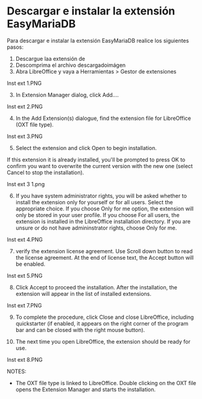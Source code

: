 # Descargar e instalar la extensión EasyMariaDB

Para descargar e instalar la extensión EasyMariaDB realice los siguientes pasos:

1. Descargue laa extensión de 
2. Descomprima el archivo descargadoimágen
4. Abra LibreOffice y vaya a Herramientas > Gestor de extensiones

Inst ext 1.PNG


3. In Extension Manager dialog, click Add....

Inst ext 2.PNG


4. In the Add Extension(s) dialogue, find the extension file for LibreOffice (OXT file type).

Inst ext 3.PNG


5. Select the extension and click Open to begin installation.

If this extension it is already installed, you'll be prompted to press OK to confirm you want to overwrite the current version with the new one (select Cancel to stop the installation).

Inst ext 3 1.png


6. If you have system administrator rights, you will be asked whether to install the extension only for yourself or for all users. Select the appropriate choice. If you choose Only for me option, the extension will only be stored in your user profile. If you choose For all users, the extension is installed in the LibreOffice installation directory. If you are unsure or do not have admininstrator rights, choose Only for me.

Inst ext 4.PNG


7. verify the extension license agreement. Use Scroll down button to read the license agreement. At the end of license text, the Accept button will be enabled.

Inst ext 5.PNG


8. Click Accept to proceed the installation. After the installation, the extension will appear in the list of installed extensions.

Inst ext 7.PNG


9. To complete the procedure, click Close and close LibreOffice, including quickstarter (if enabled, it appears on the right corner of the program bar and can be closed with the right mouse button).


10. The next time you open LibreOffice, the extension should be ready for use.

Inst ext 8.PNG


NOTES:

- The OXT file type is linked to LibreOffice. Double clicking on the OXT file opens the Extension Manager and starts the installation.
